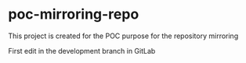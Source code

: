 # poc-mirroring-repo

This project is created for the POC purpose for the repository mirroring

First edit in the development branch in GitLab
